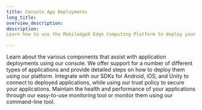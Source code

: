 ```yaml
---
title: Console App Deployments
long_title: 
overview_description: 
description: 
Learn how to use the MobiledgeX Edge Computing Platform to deploy your applications and integrate our SDKs for Android, iOS, and Unity

---
```


Learn about the various components that assist with application deployments using our console. We offer support for a number of different types of applications and provide detailed steps on how to deploy them using our platform. Integrate with our SDKs for Android, iOS, and Unity to connect to deployed applications, while using our trust policy to secure your applications. Maintain the health and performance of your applications through our easy-to-use monitoring tool or monitor them using our command-line tool.

